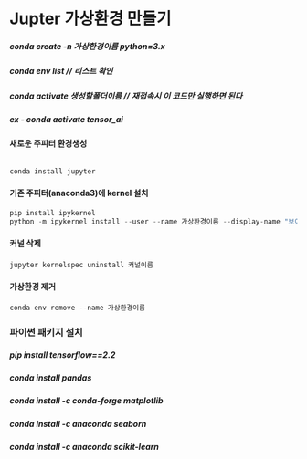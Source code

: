 # Jupter 가상환경 만들기

##### conda create -n 가상환경이름 python=3.x

##### conda env list        // 리스트 확인

##### conda activate 생성할폴더이름     // 재접속시 이 코드만 실행하면 된다
##### ex - conda activate tensor_ai



#### 새로운 주피터 환경생성

```python

conda install jupyter
```

#### 기존 주피터(anaconda3)에 kernel 설치

```python
pip install ipykernel
python -m ipykernel install --user --name 가상환경이름 --display-name "보이고싶은 kernel이름"
```

#### 커널 삭제

`jupyter kernelspec uninstall 커널이름`

#### 가상환경 제거

`conda env remove --name 가상환경이름`



### 파이썬 패키지 설치

##### pip install tensorflow==2.2

##### conda install pandas

##### conda install -c conda-forge matplotlib

##### conda install -c anaconda seaborn

##### conda install -c anaconda scikit-learn
